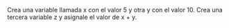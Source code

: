 Crea una variable llamada x con el valor 5 y otra y con el valor 10. Crea una tercera variable z y asignale el valor de x + y.